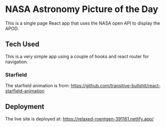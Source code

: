 # NASA Astronomy Picture of the Day

This is a single page React app that uses the NASA open API to display the APOD.

## Tech Used

This is a very simple app using a couple of hooks and react router for navigation.

### Starfield

The starfield animation is from: https://github.com/transitive-bullshit/react-starfield-animation

## Deployment

The live site is deployed at: https://relaxed-roentgen-391161.netlify.app/
